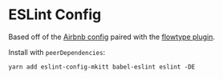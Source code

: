 # ESLint Config

Based off of the [Airbnb config](https://github.com/airbnb/javascript) paired
with the [flowtype plugin](https://github.com/gajus/eslint-plugin-flowtype).

Install with `peerDependencies`:

```
yarn add eslint-config-mkitt babel-eslint eslint -DE
```
